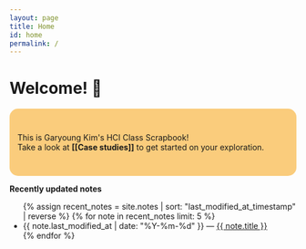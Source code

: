```yaml
---
layout: page
title: Home
id: home
permalink: /
---
```


# Welcome! 🌱

<p style="padding: 3em 1em; background: #f79d0082; border-radius: 15px;">
  This is Garyoung Kim's HCI Class Scrapbook!<br>
  Take a look at <span style="font-weight: bold">[[Case studies]]</span> to get started on your exploration.
</p>

<strong>Recently updated notes</strong>

<ul>
  {% assign recent_notes = site.notes | sort: "last_modified_at_timestamp" | reverse %}
  {% for note in recent_notes limit: 5 %}
    <li>
      {{ note.last_modified_at | date: "%Y-%m-%d" }} — <a class="internal-link" href="{{ note.url }}">{{ note.title }}</a>
    </li>
  {% endfor %}
</ul>

<style>
  .wrapper {
    max-width: 46em;
  }
</style>

